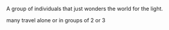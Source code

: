 A group of individuals that just wonders the world for the light.

many travel alone or in groups of 2 or 3

